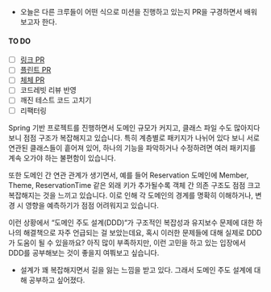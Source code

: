 - 오늘은 다른 크루들이 어떤 식으로 미션을 진행하고 있는지 PR을 구경하면서 배워보고자 한다.


#### TO DO
- [ ] [링크 PR](https://github.com/woowacourse/spring-roomescape-member/pull/254)
- [ ] [플린트 PR](https://github.com/woowacourse/spring-roomescape-member/pull/255)
- [ ] [체체 PR](https://github.com/woowacourse/spring-roomescape-member/pull/271)
- [ ] 코드레빗 리뷰 반영
- [ ] 깨진 테스트 코드 고치기
- [ ] 리팩터링

Spring 기반 프로젝트를 진행하면서 도메인 규모가 커지고, 클래스 파일 수도 많아지다 보니 점점 구조가 복잡해지고 있습니다. 특히 계층별로 패키지가 나뉘어 있다 보니 서로 연관된 클래스들이 흩어져 있어, 하나의 기능을 파악하거나 수정하려면 여러 패키지를 계속 오가야 하는 불편함이 있습니다.
  
또한 도메인 간 연관 관계가 생기면서, 예를 들어 Reservation 도메인에 Member, Theme, ReservationTime 같은 외래 키가 추가될수록 객체 간 의존 구조도 점점 크고 복잡해지는 것을 느끼고 있습니다. 이로 인해 각 도메인의 경계를 명확히 이해하거나, 변경 시 영향을 예측하기가 점점 어려워지고 있습니다.

이런 상황에서 “도메인 주도 설계(DDD)“가 구조적인 복잡성과 유지보수 문제에 대한 하나의 해결책으로 자주 언급되는 걸 보았는데요, 혹시 이러한 문제들에 대해 실제로 DDD가 도움이 될 수 있을까요? 아직 많이 부족하지만, 이런 고민을 하고 있는 입장에서 DDD를 공부해보는 것이 좋을지 여쭤보고 싶습니다.


- 설계가 꽤 복잡해지면서 길을 잃는 느낌을 받고 있다. 그래서 도메인 주도 설계에 대해 공부하고 싶어졌다.